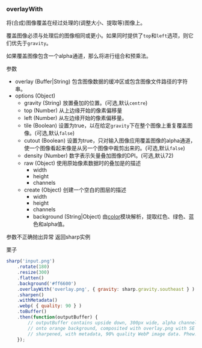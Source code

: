 ### overlayWith
将(合成)图像覆盖在经过处理的(调整大小、提取等)图像上。

覆盖图像必须与处理后的图像相同或更小。如果同时提供了`top`和`left`选项，则它们优先于`gravity`。

如果覆盖图像包含一个alpha通道，那么将进行组合和预乘法。

参数
* overlay (Buffer|String) 包含图像数据的缓冲区或包含图像文件路径的字符串。
* options (Object)
    * gravity (String) 放置叠加的位置。(可选,默认`centre`)
    * top (Number) 从上边缘开始的像素偏移量
    * left (Number) 从左边缘开始的像素偏移量。
    * tile (Boolean) 设置为true，以在给定`gravity`下在整个图像上重复覆盖图像。(可选,默认`false`)
    * cutout (Boolean) 设置为true，只对输入图像应用覆盖图像的alpha通道，使一个图像看起来像是从另一个图像中裁剪出来的。(可选,默认`false`)
    * density (Number) 数字表示矢量叠加图像的DPI。(可选,默认72)
    * raw (Object) 使用原始像素数据时的叠加是的描述
        * width
        * height
        * channels
    * create (Object) 创建一个空白的图层的描述
        * width 
        * height 
        * channels
        * background (String|Object) 由[color](https://www.npmjs.org/package/color)模块解析，提取红色、绿色、蓝色和alpha值。

参数不正确抛出异常 返回sharp实例

栗子
```js
sharp('input.png')
    .rotate(180)
    .resize(300)
    .flatten()
    .background('#ff6600')
    .overlayWith('overlay.png', { gravity: sharp.gravity.southeast } )
    .sharpen()
    .withMetadata()
    .webp( { quality: 90 } )
    .toBuffer()
    .then(function(outputBuffer) {
        // outputBuffer contains upside down, 300px wide, alpha channel flattened
        // onto orange background, composited with overlay.png with SE gravity,
        // sharpened, with metadata, 90% quality WebP image data. Phew!
    });
```